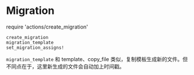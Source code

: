 # Migration

require 'actions/create_migration'

```
create_migration
migration_template
set_migration_assigns!
```

`migration_template` 和 template、copy_file 类似，复制模板生成新的文件。但不同点在于，这里新生成的文件会自动加上时间戳。
